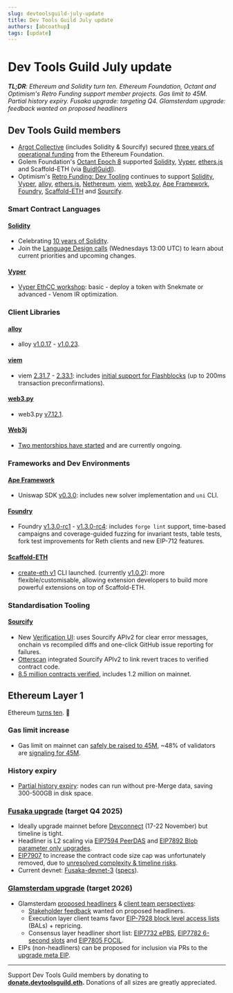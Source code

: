 ```yaml
---
slug: devtoolsguild-july-update
title: Dev Tools Guild July update
authors: [abcoathup]
tags: [update]
---
```


# Dev Tools Guild July update

_**TL;DR**: Ethereum and Solidity turn ten.  Ethereum Foundation, Octant and Optimism's Retro Funding support member projects.  Gas limit to 45M. Partial history expiry.  Fusaka upgrade: targeting Q4.  Glamsterdam upgrade: feedback wanted on proposed headliners_

<!-- truncate -->

## Dev Tools Guild members

* [Argot Collective](https://argot.org/) (includes Solidity & Sourcify) secured [three years of operational funding](https://argot.org/blog/ef-grant-announcement) from the Ethereum Foundation.
* Golem Foundation's [Octant Epoch 8](https://x.com/OctantApp/status/1948437029555220557) supported [Solidity](https://octant.app/project/8/0xe2F7cF9C2b12c0BfcdAB571F9E50418fC08F4AD1), [Vyper](https://octant.app/project/8/0x0b450A3688a55d4221329D31e2F103bCe9adAc40), [ethers.js](https://octant.app/project/8/0x8ba1f109551bD432803012645Ac136ddd64DBA72) and Scaffold-ETH (via [BuidlGuidl](https://octant.app/project/8/0x6A4E5ed62d3827128Dbd70c5bDe25C0e6c6aA537)).
* Optimism's [Retro Funding: Dev Tooling](https://atlas.optimism.io/missions/retro-funding-dev-tooling) continues to support [Solidity](https://atlas.optimism.io/project/0xcc8d03e014e121d10602eeff729b755d5dc6a317df0d6302c8a9d3b5424aaba8), [Vyper](https://atlas.optimism.io/project/0x9ca1f7b0e0d10d3bd2619e51a54f2e4175e029c87a2944cf1ebc89164ba77ea0), [alloy](https://atlas.optimism.io/project/0x56ce7cbc27852a8d8ef5869dc9033a215c8893f799468f61527dacb9f92be790), [ethers.js](https://atlas.optimism.io/project/0xa3d07f453f70d844196d89d79848aa2e70a0bd8b38bf0f493cba1547bb3bca5e), [Nethereum](https://atlas.optimism.io/project/0x4a5e771af86cf1938056b43cddbf0018dca1376d578f631f7449fe10ac4958ed), [viem](https://atlas.optimism.io/project/0x6bd057da522918a4675396313ae33a2f2788a1ceeb3bd7ae228015e3eb317a7d), [web3.py](https://atlas.optimism.io/project/0xebe03c3d6d33cad60124b9b05ef6e2ff056293a1de3c5fa51dfbb90c86c14bf7), [Ape Framework](https://atlas.optimism.io/project/0xa0b16714baef75d97ec07fd48eaf42e79df92fe2a3c2d725d2388ede587ea54c), [Foundry](https://atlas.optimism.io/project/0x4562c0630907577f433cad78c7e2cc03349d918b6c14ef982f11a2678f5999ad), [Scaffold-ETH](https://atlas.optimism.io/project/0x154a42e5ca88d7c2732fda74d6eb611057fc88dbe6f0ff3aae7b89c2cd1666ab) and [Sourcify](https://atlas.optimism.io/project/0x51cda5996ef1a2ccd8fcf4ee5792337695599454c83eb1218c3ad4388dcb5bf5).

### Smart Contract Languages
#### [Solidity](https://soliditylang.org/) 
* Celebrating [10 years of Solidity](https://x.com/solidity_lang/status/1942905422467551248).
* Join the [Language Design calls](https://meet.solidity.org) (Wednesdays 13:00 UTC) to learn about current priorities and upcoming changes.

#### [Vyper](https://vyperlang.org/)
* [Vyper EthCC workshop](https://github.com/vyperlang/vyper-workshop#readme): basic - deploy a token with Snekmate or advanced - Venom IR optimization.

### Client Libraries
#### [alloy](https://alloy.rs/)
* alloy [v1.0.17](https://github.com/alloy-rs/alloy/releases/tag/v1.0.17) - [v1.0.23](https://github.com/alloy-rs/alloy/releases/tag/v1.0.23).

#### [viem](https://viem.sh/)
* viem [2.31.7](https://github.com/wevm/viem/releases/tag/viem%402.31.7) - [2.33.1](https://github.com/wevm/viem/releases/tag/viem%402.33.1): includes [initial support for Flashblocks](https://x.com/_jxom/status/1946961084125954476) (up to 200ms transaction preconfirmations).

#### [web3.py](https://web3py.readthedocs.io/)
* web3.py [v7.12.1](https://web3py.readthedocs.io/en/latest/release_notes.html#web3-py-v7-12-1-2025-07-14).

#### [Web3j](https://docs.web3j.io/)
* [Two mentorships have started](https://blog.web3labs.com/web3j-mentorship-2025-meet-the-mentees/) and are currently ongoing.

### Frameworks and Dev Environments
#### [Ape Framework](https://docs.apeworx.io/ape)
* Uniswap SDK [v0.3.0](https://github.com/ApeWorX/uniswap-sdk/releases/tag/v0.3.0): includes new solver implementation and `uni` CLI.

#### [Foundry](https://getfoundry.sh/)
* Foundry [v1.3.0-rc1](https://github.com/foundry-rs/foundry/releases/tag/v1.3.0-rc1) - [v1.3.0-rc4](https://github.com/foundry-rs/foundry/releases/tag/v1.3.0-rc4): includes `forge lint` support, time-based campaigns and coverage-guided fuzzing for invariant tests, table tests, fork test improvements for Reth clients and new EIP-712 features.

#### [Scaffold-ETH](https://scaffoldeth.io/)
* [create-eth v1](https://github.com/scaffold-eth/create-eth/releases) CLI launched.  (currently [v1.0.2](https://github.com/scaffold-eth/create-eth/releases/tag/v1.0.2)): more flexible/customisable, allowing extension developers to build more powerful extensions on top of Scaffold-ETH.

### Standardisation Tooling
#### [Sourcify](https://sourcify.dev/)
* New [Verification UI](https://verify.sourcify.dev): uses Sourcify APIv2 for clear error messages, onchain vs recompiled diffs and one-click GitHub issue reporting for failures.
* [Otterscan](https://x.com/otterscan/status/1944891894192070812) integrated Sourcify APIv2 to link revert traces to verified contract code.
* [8.5 million contracts verified](https://sourcify.dev/), includes 1.2 million on mainnet.

## Ethereum Layer 1

Ethereum [turns ten](https://etherscan.io/block/0). :cake:

### Gas limit increase
* Gas limit on mainnet can [safely be raised to 45M](https://ethpandaops.io/posts/gaslimit-scaling/), ~48% of validators are [signaling for 45M](https://gaslimit.pics/).

### History expiry
* [Partial history expiry](https://blog.ethereum.org/2025/07/08/partial-history-exp): nodes can run without pre-Merge data, saving 300-500GB in disk space.

### [Fusaka upgrade](https://forkcast.org/upgrade/fusaka) (target Q4 2025)

* Ideally upgrade mainnet before [Devconnect](https://devconnect.org/) (17-22 November) but timeline is tight.  
* Headliner is L2 scaling via [EIP7594 PeerDAS](https://forkcast.org/upgrade/fusaka#eip-7594) and [EIP7892 Blob parameter only upgrades](https://forkcast.org/upgrade/fusaka#eip-7892).
* [EIP7907](https://eips.ethereum.org/EIPS/eip-7907) to increase the contract code size cap was unfortunately removed, due to [unresolved complexity & timeline risks](https://ethereum-magicians.org/t/allcoredevs-execution-acde-216-july-17-2025/24770/4#p-60423-eip-7907-6).
* Current devnet: [Fusaka-devnet-3](https://fusaka-devnet-3.ethpandaops.io/) ([specs](https://notes.ethereum.org/@ethpandaops/fusaka-devnet-3)).

### [Glamsterdam upgrade](https://forkcast.org/upgrade/glamsterdam) (target 2026)

* Glamsterdam [proposed headliners](https://forkcast.org/upgrade/glamsterdam#headliner-options) & [client team perspectives](https://forkcast.org/upgrade/glamsterdam#client-team-perspectives): 
  * [Stakeholder feedback](https://ethereum-magicians.org/t/soliciting-stakeholder-feedback-on-glamsterdam-headliners/24885) wanted on proposed headliners.
  * Execution layer client teams favor [EIP-7928 block level access lists](https://forkcast.org/upgrade/glamsterdam#eip-7928) (BALs) + repricing.
  * Consensus layer headliner short list: [EIP7732 ePBS](https://forkcast.org/upgrade/glamsterdam#eip-7732), [EIP7782 6-second slots](https://forkcast.org/upgrade/glamsterdam#eip-7782) and [EIP7805 FOCIL](https://forkcast.org/upgrade/glamsterdam#eip-7805).
* EIPs (non-headliners) can be proposed for inclusion via PRs to the [upgrade meta EIP](https://github.com/ethereum/EIPs/blob/master/EIPS/eip-7773.md#proposed-for-inclusion).

---


Support Dev Tools Guild members by donating to **[donate.devtoolsguild.eth](https://devtoolsguild.xyz/donate).**  Donations of all sizes are greatly appreciated.  




